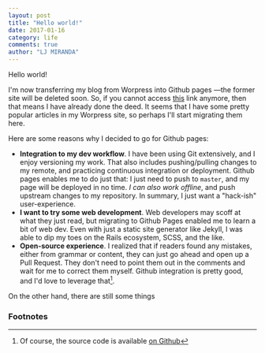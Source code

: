 ```yaml
---
layout: post
title: "Hello world!"
date: 2017-01-16
category: life
comments: true
author: "LJ MIRANDA"
---
```


Hello world! 

I'm now transferring my blog from Worpress into Github pages &mdash;the former
site will be deleted soon. So, if you cannot access
[this](https://ljvmiranda.wordpress.com) link anymore, then that means I have
already done the deed. It seems that I have some pretty popular articles in my
Worpress site, so perhaps I'll start migrating them here.

Here are some reasons why I decided to go for Github pages:

- **Integration to my dev workflow**. I have been using Git extensively, and I
    enjoy versioning my work. That also includes pushing/pulling changes to my
    remote, and practicing continuous integration or deployment. Github pages
    enables me to do just that: I just need to push to `master`, and my page
    will be deployed in no time. *I can also work offline*, and push upstream
    changes to my repository. In summary, I just want a "hack-ish" user-experience.
- **I want to try some web development**. Web developers may scoff at what they
    just read, but migrating to Github Pages enabled me to learn a bit of web
    dev. Even with just a static site generator like Jekyll, I was able to dip
    my toes on the Rails ecosystem, SCSS, and the like.
- **Open-source experience**. I realized that if readers found any mistakes,
    either from grammar or content, they can just go ahead and open up a Pull Request. 
    They don't need to point them out in the comments and wait for me to
    correct them myself. Github integration is pretty good, and I'd love to
    leverage that[^1].

On the other hand, there are still some things

### Footnotes
[^1]: Of course, the source code is available [on Github](https://github.com/ljvmiranda921/ljvmiranda921.github.io)
